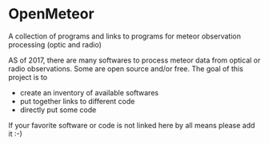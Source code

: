 # OpenMeteor
A collection of programs and links to programs for meteor observation processing (optic and radio)

AS of 2017, there are many softwares to process meteor data from optical or radio observations. Some are open source and/or free. The goal of this project is to 
- create an inventory of available softwares
- put together links to different code
- directly put some code

If your favorite software or code is not linked here by all means please add it :-)
